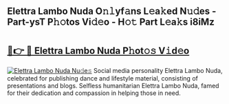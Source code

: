 ## Elettra Lambo Nuda O𝚗𝚕yf𝚊ns L𝚎a𝚔ed N𝚞𝚍es - Part-ysT P𝚑𝚘tos Vi𝚍𝚎o - H𝚘𝚝 Part L𝚎a𝚔s i8iMz

# <h2><a href="http://kfeb1sa.oniu.top/?m=Elettra+Lambo+Nuda">🔗👉 🔴 Elettra Lambo Nuda P𝚑ot𝚘𝚜 V𝚒d𝚎o</a></h2>

[![Elettra Lambo Nuda Nu𝚍e𝚜](https://i.imgur.com/0qMVB7G.gif)](http://kfeb1sa.oniu.top/?m=Elettra+Lambo+Nuda)
Social media personality Elettra Lambo Nuda, celebrated for publishing dance and lifestyle material, consisting of presentations and blogs. Selfless humanitarian Elettra Lambo Nuda, famed for their dedication and compassion in helping those in need.  
